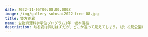 ```yaml
---
date: 2022-11-05T00:08:00.000Z
image: /img/gallery-sohosai2022-free-08.jpg
title: 雙方差異
name: 生物資源科学学位プログラム1年　坂本滉桜
description: 映る姿は同じはずだが、どこか違って見えてしまう。（於 松見公園）
---
```

